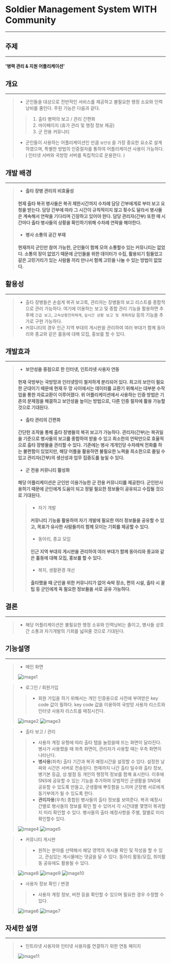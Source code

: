 # **Soldier Management System WITH Community**
___
## **주제**
___
#### '병력 관리 & 지원 어플리케이션'



## **개요**
___
> - 군인들을 대상으로 전반적인 서비스를 제공하고 불필요한 행정 소요와 인력 낭비를 줄인다. 주된 기능은 다음과 같다.
>> 1. 출타 병력의 보고 / 관리 간편화
>> 2. 마이페이지 (휴가 관리 및 행정 정보 제공)
>> 3. 군 전용 커뮤니티 
> - 군인들이 사용하는 어플리케이션인 만큼 `보안성` 을 가장 중요한 요소로 설계하였으며, 특별한 방법의 인증절차를 통하여 어플리케이션 사용이 가능하다. ( 인터넷 서버와 국방망 서버를 독립적으로 운용한다. )



## **개발 배경**
___
> - **출타 장병 관리의 비효율성**
>#### 현재 출타 복귀 병사들은 복귀 제한시간까지 수차례 담당 간부에게로 부터 보고 요청을 받는다. 담당 간부에 따라 그 시간이 규칙적이지 않고 횟수도 달라서 병사들은 계속해서 연락을 기다리며 긴장하고 있어야 한다. 담당 관리자(간부) 또한 매 시간마다 출타 병사들의 상황을 확인하기위해 수차례 연락을 해야한다.
> - **병사 소통의 공간 부재**
>#### 현재까지 군인만 참여 가능한, 군인들이 함께 모여 소통할수 있는 커뮤니티는 없었다. 소통의 장이 없었기 때문에  군인들을 위한 데이터가 수집, 활용되기 힘들었고 같은 고민거리가 있는 사람들 끼리 만나서 함께 고민을 나눌 수 있는 방법이 없었다.
## **활용성**
___
> - 출타 장병들은 손쉽게 복귀 보고륵, 관리자는 장병들의 보고 리스트를 종합적으로 관리 가능하다. 여기에 이용하는 보고 및 종합 관리 기능을 활용하면 추후에 `긴급 보고`, `고속상황전파체계`, `실시간 상황 보고 및 계획하달`  등의 기능을 추가로 구현 가능하다. 
> - 커뮤니티의 경우 인근 지역 부대의 게시판을 관리하여 여러 부대가 함께 동아리와 종교와 같은 홀동에 대해 모집, 홍보를 할 수 있다.



## **개발효과**
___
> - **보안성을 중점으로 한 인터넷, 인트라넷 사용자 연동**
>####  현재 국방부는 국방망과 인터넷망이 철저하게 분리되어 있다. 최고의 보안이 필요한 군대이기 때문에 현재 두 망 사이에서는 데이터를 교환기 위해서는 대부분 수작업을 통한 자료교환이 이루어졌다. 위 어플리케이션에서 사용하는 인증 방법은 기존의 문제점을 해결하고 보안성을 높이는 방법으로, 다른 인증 절차에 활용 가능할 것으로 기대된다.
> - **출타 관리의 간편화**
>####  간단한 조작을 통해 출타 장병들의 복귀 보고가 가능하다. 관리자(간부)는 복귀일을 기준으로 병사들의 보고를 종합하여 받을 수 있고 최소한의 연락만으로 효율적으로 출타 장병들을 관리할 수 있다. 기존에는 병사 개개인당 수차례씩 전화를 하는 불편함이 있었지만, 해당 어플을 활용하면 불필요한 노력을 최소한으로 줄일 수 있고 관리자(간부)의 생산성과 업무 집중도를 높일 수 있다.
>  - **군 전용 커뮤니티 활성화**
> #### 해당 어플리케이션은 군인만 이용가능한 군 전용 커뮤니티를 제공한다. 군인만사용하기 때문에 군인에게 도움이 되고 정말 필요한 정보들이 공유되고 수집될 것으로 기대된다.
>> -  자기 개발
>> #### 커뮤니티 기능을 활용하여 자기 개발에 필요한 여러 정보들을 공유할 수 있고, 목표가 유사한 사람들끼리 함께 모이는 기회를 제공할 수 있다.
>> -  동아리, 종교 모임
>> #### 인근 지역 부대의 게시판을 관리하여 여러 부대가 함께 동아리와 종교와 같은 홀동에 대해 모집, 홍보를 할 수 있다.
>> -  복지, 생활환경 개선
>> #### 출타했을 때 군인을 위한 커뮤니티가 없어 숙박 장소, 편의 시설, 출타 시 꿀팁 등 군인에게 꼭 필요한 정보들을 서로 공유 가능하다. 


## **결론**
___
> - 해당 어플리케이션은 불필요한 행정 소유와 인력낭비는 줄이고, 병사들 상호간 소통과 자기개발의 기회를 넓혀줄 것으로 기대된다. 


## **기능설명**
___
> - 메인 화면
> 
>  ![image1](https://bitbucket.org/osam2018/images/raw/7265f6329d6e20d39f3e001a5aec8f5e7cb22512/%ED%99%94%EB%A9%B41.jpg)

> - 로그인 / 회원가입
>>   - 회원 가입을 하기 위해서는 개인 인증용으로 사전에 부여받은 key code 값이 필하다. key code 값을 이용하여 국방망 사용자 리스트와 인터넷 사용자 리스트를 매칭시킨다. 
> 
>  ![image2](https://bitbucket.org/osam2018/images/raw/7265f6329d6e20d39f3e001a5aec8f5e7cb22512/%ED%99%94%EB%A9%B42.JPG)
>  ![image3](https://bitbucket.org/osam2018/images/raw/7265f6329d6e20d39f3e001a5aec8f5e7cb22512/%ED%99%94%EB%A9%B43.JPG)

> - 출타 보고 / 관리
>>   - 사용자 계정 유형에 따라 출타 탭을 눌렀을때 뜨는 화면이 달라진다. 병사가 사용했을 때 좌측 화면이, 관리자가 사용할 때는 우측 화면이 나타난다. 
>>   - **병사용**(좌측) 출타 기간과 복귀 예정시간을 설정할 수 있다. 설정한 날짜와 시간은 서버로 전송된다. 현재까지 나간 출타 일수와 출타 정보, 병기본 등급, 상.벌점 등 개인의 행정적 정보를 함꼐 표시한다. 이후에 SNS에 공유할 수 있는 기능을 추가하여 모범적인 군생활을 SNS에 공유할 수 있도록 만들고, 군생활에 뿌듯함을 느끼며 군장병 서로에게 동기부여가 될 수 있도록 한다.
>>   - **관리자용**(우측) 종합된 병사들의 출타 정보를 보여준다. 복귀 예정시간별로 병사들의 정보를 확인 할 수 있어서 각 시간대별 몇명이 복귀할지 미리 확인할 수 있다. 병사들의 출타 예정사항을 주별, 월별로 미리 확인할수 있다. 
>
>  ![image4](https://bitbucket.org/osam2018/images/raw/7265f6329d6e20d39f3e001a5aec8f5e7cb22512/%ED%99%94%EB%A9%B44.JPG)
>  ![image5](https://bitbucket.org/osam2018/images/raw/7265f6329d6e20d39f3e001a5aec8f5e7cb22512/%ED%99%94%EB%A9%B45.JPG)
>

> - 커뮤니티 게시판
>>   - 원하는 분야를 선택해서 해당 영역의 게시물 확인 및 작성을 할 수 있고, 관심있는 게시물에는 댓글을 달 수 있다. 동아리 활동/모집, 취미활동 공유에도 활용될 수 있다.
> 
>  ![image8](https://bitbucket.org/osam2018/images/raw/7265f6329d6e20d39f3e001a5aec8f5e7cb22512/%ED%99%94%EB%A9%B48.JPG)
>  ![image9](https://bitbucket.org/osam2018/images/raw/7265f6329d6e20d39f3e001a5aec8f5e7cb22512/%ED%99%94%EB%A9%B49.JPG)
>  ![image10](https://bitbucket.org/osam2018/images/raw/7265f6329d6e20d39f3e001a5aec8f5e7cb22512/%ED%99%94%EB%A9%B410.JPG)
>

> - 사용자 정보 확인 / 변경
>>   - 사용자 계정 정보, 버젼 등을 확인할 수 있으며 필요한 경우 수정할 수 있다.
>
>  ![image6](https://bitbucket.org/osam2018/images/raw/7265f6329d6e20d39f3e001a5aec8f5e7cb22512/%ED%99%94%EB%A9%B46.JPG)
>  ![image7](https://bitbucket.org/osam2018/images/raw/7265f6329d6e20d39f3e001a5aec8f5e7cb22512/%ED%99%94%EB%A9%B47.JPG)




## **자세한 설명**
___
> - 인트라넷 사용자와 인터넷 사용자를 연결하기 위한 연동 페이지
> 
>  ![image11](https://bitbucket.org/osam2018/images/raw/7265f6329d6e20d39f3e001a5aec8f5e7cb22512/%ED%99%94%EB%A9%B411.JPG)

